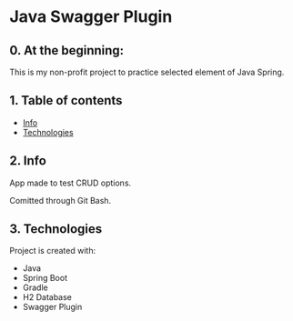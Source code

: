 # Java Swagger Plugin
## 0. At the beginning:
This is my non-profit project to practice selected element of Java Spring.

## 1. Table of contents
* [Info](#2-info)
* [Technologies](#3-technologies)

## 2. Info

App made to test CRUD options.

Comitted through Git Bash.

## 3. Technologies
Project is created with:
* Java
* Spring Boot
* Gradle
* H2 Database
* Swagger Plugin


